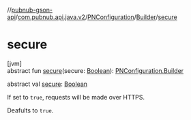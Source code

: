 //[pubnub-gson-api](../../../../index.md)/[com.pubnub.api.java.v2](../../index.md)/[PNConfiguration](../index.md)/[Builder](index.md)/[secure](secure.md)

# secure

[jvm]\
abstract fun [secure](secure.md)(secure: [Boolean](https://kotlinlang.org/api/core/kotlin-stdlib/kotlin/-boolean/index.html)): [PNConfiguration.Builder](index.md)

abstract val [secure](secure.md): [Boolean](https://kotlinlang.org/api/core/kotlin-stdlib/kotlin/-boolean/index.html)

If set to `true`,  requests will be made over HTTPS.

Deafults to `true`.
